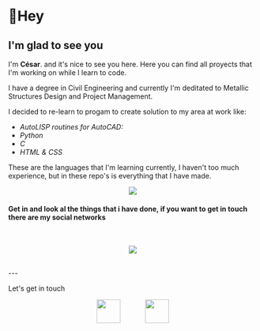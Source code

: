 # 👋Hey

## I'm glad to see you  

I'm **César**.  and it's nice to see you here. Here you can find all proyects that I'm working on while I learn to code.

I have a degree in Civil Engineering and currently I'm deditated to Metallic Structures Design  and Project Management.

I decided to re-learn to progam to create solution to my area at work like:  
  
* *AutoLISP routines for AutoCAD:*  
* *Python*  
* *C*
* *HTML & CSS*

These are the languages that I'm learning currently, I haven't too much experience, but in these repo's is everything that I have made.
<br> 
<p align="center">
  <img src="https://github-readme-stats.vercel.app/api/top-langs/?username=cesarcoboscv&layout=compact&theme=radical" />
</p>



#### Get in and look al the things that i have done, if you want to get in touch there are my social networks
<br> 
<p align="center">
  <img src="https://github-readme-stats.vercel.app/api?username=cesarcoboscv&show_icons=true&theme=radical&count_private=true"/>
</p>
<br> 
---
<p> Let's get in touch</p>
<p align="center">
  <a href="https://www.linkedin.com/in/cesarcoboscv/" target="_blank" rel="noopener" title="in/cesarcoboscv">
    <img src="https://bl3302files.storage.live.com/y4m4-xW3lPHuvxx7Wc_1tVP2POe6d5pXBd4Kv0IM9jOVVtjyvrcStOOt0GWJxWyjLUe8AvttvZpmv8aVcHfWqCcffjLjCksPsJDnePrk_uG4YEH-5NZZAAsrSGJry11Rwt2pY66Eh-OXtzVDDJC99Ym8hbNH6-HY4A9hQAhnOOM7Ai24N73WCvJnE1DVOaFVG0u?width=64&height=64&cropmode=none" width="48"></a>
  &emsp;&emsp;&emsp;
  <a href="https://twitter.com/CesarcobosCV" target="_blank" rel="noopener" title="@cesarcoboscv">
    <img src="https://bl3302files.storage.live.com/y4mU_Ln_gx2mF3KHjdCOS1yCjmbvQrlWX17u6QS8hSFKw2RFeUOOwxVkYa6z-5YivJMwz6hzV3Kxa7bpCpevNipjXX_k-tItOwLVYi_nJy5ourW4ExcheHtH5v050d3Nzv81KDX_t3-m2sYZokDGjEcMgDPIv5uXiSghbKJE-wOIKRnz29yLo2eoj3wO4vbQabV?width=64&height=64&cropmode=none" width="48"></a>
</p>
  

